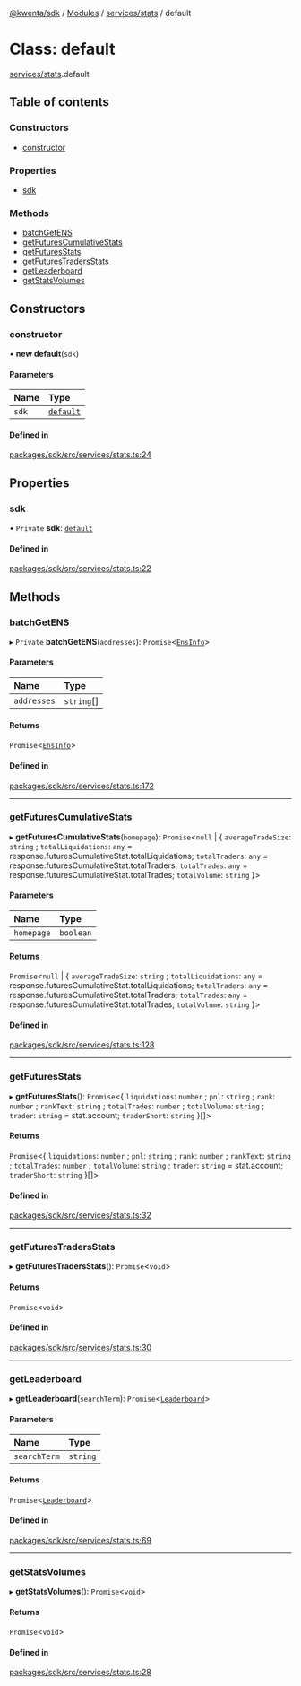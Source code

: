 [@kwenta/sdk](../README.md) / [Modules](../modules.md) / [services/stats](../modules/services_stats.md) / default

# Class: default

[services/stats](../modules/services_stats.md).default

## Table of contents

### Constructors

- [constructor](services_stats.default.md#constructor)

### Properties

- [sdk](services_stats.default.md#sdk)

### Methods

- [batchGetENS](services_stats.default.md#batchgetens)
- [getFuturesCumulativeStats](services_stats.default.md#getfuturescumulativestats)
- [getFuturesStats](services_stats.default.md#getfuturesstats)
- [getFuturesTradersStats](services_stats.default.md#getfuturestradersstats)
- [getLeaderboard](services_stats.default.md#getleaderboard)
- [getStatsVolumes](services_stats.default.md#getstatsvolumes)

## Constructors

### constructor

• **new default**(`sdk`)

#### Parameters

| Name | Type |
| :------ | :------ |
| `sdk` | [`default`](index.default.md) |

#### Defined in

[packages/sdk/src/services/stats.ts:24](https://github.com/Kwenta/kwenta/blob/935f91508/packages/sdk/src/services/stats.ts#L24)

## Properties

### sdk

• `Private` **sdk**: [`default`](index.default.md)

#### Defined in

[packages/sdk/src/services/stats.ts:22](https://github.com/Kwenta/kwenta/blob/935f91508/packages/sdk/src/services/stats.ts#L22)

## Methods

### batchGetENS

▸ `Private` **batchGetENS**(`addresses`): `Promise`<[`EnsInfo`](../modules/types_stats.md#ensinfo)\>

#### Parameters

| Name | Type |
| :------ | :------ |
| `addresses` | `string`[] |

#### Returns

`Promise`<[`EnsInfo`](../modules/types_stats.md#ensinfo)\>

#### Defined in

[packages/sdk/src/services/stats.ts:172](https://github.com/Kwenta/kwenta/blob/935f91508/packages/sdk/src/services/stats.ts#L172)

___

### getFuturesCumulativeStats

▸ **getFuturesCumulativeStats**(`homepage`): `Promise`<``null`` \| { `averageTradeSize`: `string` ; `totalLiquidations`: `any` = response.futuresCumulativeStat.totalLiquidations; `totalTraders`: `any` = response.futuresCumulativeStat.totalTraders; `totalTrades`: `any` = response.futuresCumulativeStat.totalTrades; `totalVolume`: `string`  }\>

#### Parameters

| Name | Type |
| :------ | :------ |
| `homepage` | `boolean` |

#### Returns

`Promise`<``null`` \| { `averageTradeSize`: `string` ; `totalLiquidations`: `any` = response.futuresCumulativeStat.totalLiquidations; `totalTraders`: `any` = response.futuresCumulativeStat.totalTraders; `totalTrades`: `any` = response.futuresCumulativeStat.totalTrades; `totalVolume`: `string`  }\>

#### Defined in

[packages/sdk/src/services/stats.ts:128](https://github.com/Kwenta/kwenta/blob/935f91508/packages/sdk/src/services/stats.ts#L128)

___

### getFuturesStats

▸ **getFuturesStats**(): `Promise`<{ `liquidations`: `number` ; `pnl`: `string` ; `rank`: `number` ; `rankText`: `string` ; `totalTrades`: `number` ; `totalVolume`: `string` ; `trader`: `string` = stat.account; `traderShort`: `string`  }[]\>

#### Returns

`Promise`<{ `liquidations`: `number` ; `pnl`: `string` ; `rank`: `number` ; `rankText`: `string` ; `totalTrades`: `number` ; `totalVolume`: `string` ; `trader`: `string` = stat.account; `traderShort`: `string`  }[]\>

#### Defined in

[packages/sdk/src/services/stats.ts:32](https://github.com/Kwenta/kwenta/blob/935f91508/packages/sdk/src/services/stats.ts#L32)

___

### getFuturesTradersStats

▸ **getFuturesTradersStats**(): `Promise`<`void`\>

#### Returns

`Promise`<`void`\>

#### Defined in

[packages/sdk/src/services/stats.ts:30](https://github.com/Kwenta/kwenta/blob/935f91508/packages/sdk/src/services/stats.ts#L30)

___

### getLeaderboard

▸ **getLeaderboard**(`searchTerm`): `Promise`<[`Leaderboard`](../modules/types_stats.md#leaderboard)\>

#### Parameters

| Name | Type |
| :------ | :------ |
| `searchTerm` | `string` |

#### Returns

`Promise`<[`Leaderboard`](../modules/types_stats.md#leaderboard)\>

#### Defined in

[packages/sdk/src/services/stats.ts:69](https://github.com/Kwenta/kwenta/blob/935f91508/packages/sdk/src/services/stats.ts#L69)

___

### getStatsVolumes

▸ **getStatsVolumes**(): `Promise`<`void`\>

#### Returns

`Promise`<`void`\>

#### Defined in

[packages/sdk/src/services/stats.ts:28](https://github.com/Kwenta/kwenta/blob/935f91508/packages/sdk/src/services/stats.ts#L28)
